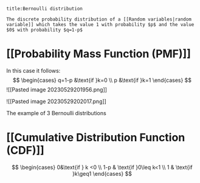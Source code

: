 ```ad-summary 
title:Bernoulli distribution

The discrete probability distribution of a [[Random variables|random variable]] which takes the value 1 with probability $p$ and the value $0$ with probability $q=1-p$

```

# [[Probability Mass Function (PMF)]]

In this case it follows:
$$
\begin{cases}
q=1-p &\text{if }k=0 \\
p &\text{if }k=1
\end{cases}
$$
![[Pasted image 20230529201956.png]]

![[Pasted image 20230529202017.png]]

The example of 3 Bernoulli distributions

# [[Cumulative Distribution Function (CDF)]]

$$
\begin{cases}
0&\text{if } k <0 \\
1-p & \text{if }0\leq k<1 \\
1 & \text{if }k\geq1
\end{cases}
$$



